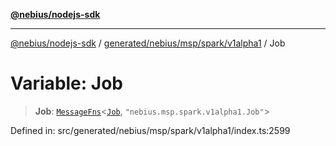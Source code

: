 [**@nebius/nodejs-sdk**](../../../../../../README.md)

***

[@nebius/nodejs-sdk](../../../../../../README.md) / [generated/nebius/msp/spark/v1alpha1](../README.md) / Job

# Variable: Job

> **Job**: [`MessageFns`](../../../../../../runtime/protos/core/interfaces/MessageFns.md)\<[`Job`](../interfaces/Job.md), `"nebius.msp.spark.v1alpha1.Job"`\>

Defined in: src/generated/nebius/msp/spark/v1alpha1/index.ts:2599
